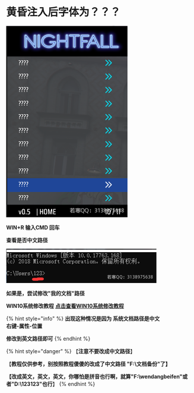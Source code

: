 # 黄昏注入后字体为？？？

![](<../../.gitbook/assets/image (30) (1) (1) (1) (1) (1).png>)

**WIN+R 输入CMD 回车**

**查看是否中文路径**

![](<../../.gitbook/assets/image (54) (1) (1) (1).png>)

**如果是，尝试修改"我的文档"路径**

**WIN10系统修改教程** [**点击查看WIN10系统修改教程**](https://jingyan.baidu.com/article/148a1921a96ad24d71c3b1ae.html)

{% hint style="info" %}
**出现这种情况是因为 系统文档路径是中文**\
**右键-属性-位置**

**修改到英文路径即可**
{% endhint %}

{% hint style="danger" %}
【**注意不要改成中文路径**】

【**教程仅供参考，别按照教程傻傻的改成了中文路径 "F:\文档备份"了】**

**【改成英文，英文，英文，你哪怕是拼音也行啊，就算"F:\wendangbeifen"或者"D:\123123"也行**】
{% endhint %}
